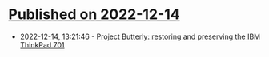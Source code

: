 # [Published on 2022-12-14](index.md)

* [2022-12-14, 13:21:46](https://news.ycombinator.com/item?id=33983088) - [Project Butterly: restoring and preserving the IBM ThinkPad 701](https://www.701c.org)
